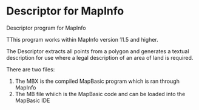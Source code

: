 # Descriptor for MapInfo
Descriptor program for MapInfo

TThis program works within MapInfo version 11.5 and higher.

The Descriptor extracts all points from a polygon and generates a textual description for use where a legal description of an area of land is required.

There are two files:
1. The MBX is the compiled MapBasic program which is ran through MapInfo
2. The MB file whiich is the MapBasic code and can be loaded into the MapBasic IDE
